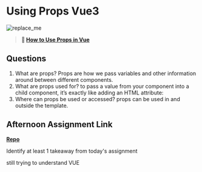 # Using Props Vue3

![replace_me](https://codeworks.blob.core.windows.net/public/assets/img/illustrations/placeholder.svg)

> **📖 [How to Use Props in Vue](https://codeworksacademy.com/fs-student-guide/resources/wk6/02-Props)**

## Questions

1. What are props?
 Props are how we pass variables and other information around between different components.
2. What are props used for?
    to pass a value from your component into a child component, it’s exactly like adding an HTML attribute:
3. Where can props be used or accessed?
 props can be used in and outside the template.
## Afternoon Assignment Link

**[Repo](https://github.com/EllaMarcum/bloggr.git)**

Identify at least 1 takeaway from today's assignment

still trying to understand VUE